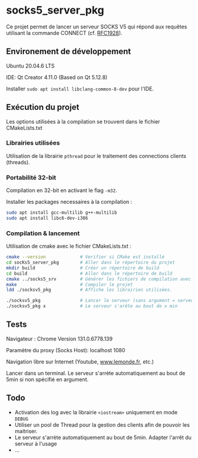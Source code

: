 # socks5_server_pkg

Ce projet permet de lancer un serveur SOCKS V5 qui répond aux requêtes utilisant la commande CONNECT (cf. [RFC1928](https://datatracker.ietf.org/doc/html/rfc1928)).

## Environement de développement

Ubuntu 20.04.6 LTS

IDE: Qt Creator 4.11.0 (Based on Qt 5.12.8)

Installer `sudo apt install libclang-common-8-dev` pour l'IDE.

## Exécution du projet

Les options utilisées à la compilation se trouvent dans le fichier CMakeLists.txt

### Librairies utilisées

Utilisation de la librairie `pthread` pour le traitement des connections clients (threads).

### Portabilité 32-bit

Compilation en 32-bit en activant le flag `-m32`.

Installer les packages necessaires à la compilation :
~~~sh
sudo apt install gcc-multilib g++-multilib
sudo apt install libc6-dev-i386
~~~
### Compilation & lancement

Utilisation de cmake avec le fichier CMakeLists.txt :

~~~sh
cmake --version             # Verifier si CMake est installé
cd socKs5_server_pkg        # Aller dans le répertoire du projet
mkdir build                 # Créer un répertoire de build
cd build                    # Aller dans le répertoire de build
cmake ../socks5_srv         # Générer les fichiers de compilation avec CMake
make                        # Compiler le projet
ldd ./socksv5_pkg           # Affiche les librairies utilisées.

./socksv5_pkg               # Lancer le serveur (sans argument = serveur s'arête au bout de 5min)
./socksv5_pkg x             # Le serveur s'arête au bout de x min
~~~

## Tests

Navigateur : Chrome Version 131.0.6778.139

Paramètre du proxy (Socks Host): localhost 1080

Navigation libre sur Internet (Youtube, www.lemonde.fr, etc.)

Lancer dans un terminal. Le serveur s'arrète automatiquement au bout de 5min si non spécifié en argument.

## Todo
- Activation des log avec la librairie `<iostream>` uniquement en mode `DEBUG`
- Utiliser un pool de Thread pour la gestion des clients afin de pouvoir les maitriser.
- Le serveur s'arrète automatiquement au bout de 5min. Adapter l'arrêt du serveur à l'usage
- ...
